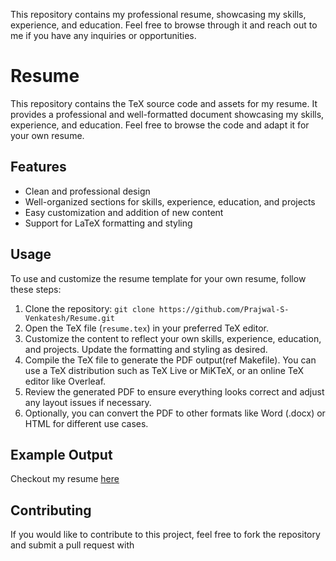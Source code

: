 This repository contains my professional resume, showcasing my skills, experience, and education. Feel free to browse through it and reach out to me if you have any inquiries or opportunities.

# Resume

This repository contains the TeX source code and assets for my resume. It provides a professional and well-formatted document showcasing my skills, experience, and education. Feel free to browse the code and adapt it for your own resume.

## Features

- Clean and professional design
- Well-organized sections for skills, experience, education, and projects
- Easy customization and addition of new content
- Support for LaTeX formatting and styling

## Usage

To use and customize the resume template for your own resume, follow these steps:

1. Clone the repository: `git clone https://github.com/Prajwal-S-Venkatesh/Resume.git`
2. Open the TeX file (`resume.tex`) in your preferred TeX editor.
3. Customize the content to reflect your own skills, experience, education, and projects. Update the formatting and styling as desired.
4. Compile the TeX file to generate the PDF output(ref Makefile). You can use a TeX distribution such as TeX Live or MiKTeX, or an online TeX editor like Overleaf.
5. Review the generated PDF to ensure everything looks correct and adjust any layout issues if necessary.
6. Optionally, you can convert the PDF to other formats like Word (.docx) or HTML for different use cases.

## Example Output

Checkout my resume [here](resume.prajwalsv.dev)

## Contributing

If you would like to contribute to this project, feel free to fork the repository and submit a pull request with

